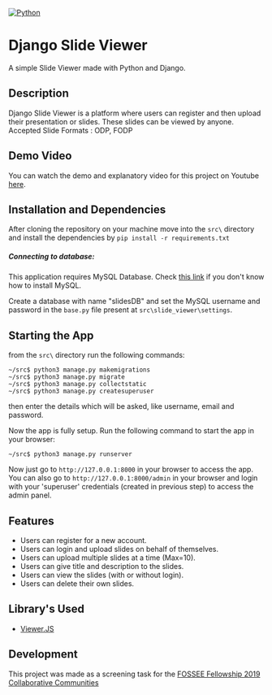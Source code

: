 [![Python](https://img.shields.io/badge/Python-3.6-brightgreen.svg)](http://www.python.org/download/)
# Django Slide Viewer

A simple Slide Viewer made with Python and Django.

## Description

Django Slide Viewer is a platform where users can register and then upload their presentation or slides. These slides can be viewed by anyone.
Accepted Slide Formats : ODP, FODP

## Demo Video

You can watch the demo and explanatory video for this project on Youtube [here](https://youtu.be/IJcvI6ZNZtM).

## Installation and Dependencies

After cloning the repository on your machine move into the ```src\``` directory and install the dependencies by ```pip install -r requirements.txt```

##### Connecting to database:
This application requires MySQL Database.
Check [this link](https://goo.gl/85wAeM) if you don't know how to install MySQL.

Create a database with name "slidesDB" and set the MySQL username and password in the ```base.py``` file present at ```src\slide_viewer\settings```.

## Starting the App
from the ```src\``` directory run the following commands:
```
~/src$ python3 manage.py makemigrations
~/src$ python3 manage.py migrate
~/src$ python3 manage.py collectstatic
~/src$ python3 manage.py createsuperuser
```
then enter the details which will be asked, like username, email and password.

Now the app is fully setup.
Run the following command to start the app in your browser:
```
~/src$ python3 manage.py runserver
```
Now just go to ```http://127.0.0.1:8000``` in your browser to access the app.
You can also go to ```http://127.0.0.1:8000/admin``` in your browser and login with your 'superuser' credentials (created in previous step) to access the admin panel.

## Features

- Users can register for a new account.
- Users can login and upload slides on behalf of themselves.
- Users can upload multiple slides at a time (Max=10).
- Users can give title and description to the slides.
- Users can view the slides (with or without login).
- Users can delete their own slides.

## Library's Used

- [Viewer.JS](https://viewerjs.org/)

## Development

This project was made as a screening task for the [FOSSEE Fellowship 2019 Collaborative Communities](https://fossee.in/)